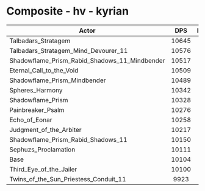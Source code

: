 # Composite - hv - kyrian
| Actor | DPS | Increase |
|---|:---:|:---:|
|Talbadars_Stratagem|10645|5.35%|
|Talbadars_Stratagem_Mind_Devourer_11|10576|4.67%|
|Shadowflame_Prism_Rabid_Shadows_11_Mindbender|10517|4.08%|
|Eternal_Call_to_the_Void|10509|4.01%|
|Shadowflame_Prism_Mindbender|10489|3.80%|
|Spheres_Harmony|10342|2.35%|
|Shadowflame_Prism|10328|2.21%|
|Painbreaker_Psalm|10276|1.69%|
|Echo_of_Eonar|10258|1.52%|
|Judgment_of_the_Arbiter|10217|1.11%|
|Shadowflame_Prism_Rabid_Shadows_11|10150|0.45%|
|Sephuzs_Proclamation|10111|0.07%|
|Base|10104|0.00%|
|Third_Eye_of_the_Jailer|10100|-0.04%|
|Twins_of_the_Sun_Priestess_Conduit_11|9923|-1.79%|
